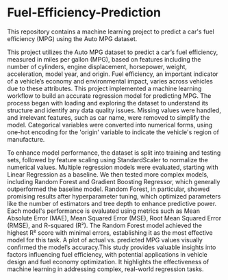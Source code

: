 # Fuel-Efficiency-Prediction
This repository contains a machine learning project to predict a car's fuel efficiency (MPG) using the Auto MPG dataset.

This project utilizes the Auto MPG dataset to predict a car’s fuel efficiency, measured in miles per gallon (MPG), based on features including the number of cylinders, engine displacement, horsepower, weight, acceleration, model year, and origin. Fuel efficiency, an important indicator of a vehicle’s economy and environmental impact, varies across vehicles due to these attributes.
This project implemented a machine learning workflow to build an accurate regression model for predicting MPG. The process began with loading and exploring the dataset to understand its structure and identify any data quality issues. Missing values were handled, and irrelevant features, such as car name, were removed to simplify the model. Categorical variables were converted into numerical forms, using one-hot encoding for the 'origin' variable to indicate the vehicle's region of manufacture.

To enhance model performance, the dataset is split into training and testing sets, followed by feature scaling using StandardScaler to normalize the numerical values. Multiple regression models were evaluated, starting with Linear Regression as a baseline. We then tested more complex models, including Random Forest and Gradient Boosting Regressor, which generally outperformed the baseline model. Random Forest, in particular, showed promising results after hyperparameter tuning, which optimized parameters like the number of estimators and tree depth to enhance predictive power.
Each model's performance is evaluated using metrics such as Mean Absolute Error (MAE), Mean Squared Error (MSE), Root Mean Squared Error (RMSE), and R-squared (R²). The Random Forest model achieved the highest R² score with minimal errors, establishing it as the most effective model for this task. A plot of actual vs. predicted MPG values visually confirmed the model’s accuracy.This study provides valuable insights into factors influencing fuel efficiency, with potential applications in vehicle design and fuel economy optimization. 
It highlights the effectiveness of machine learning in addressing complex, real-world regression tasks.
